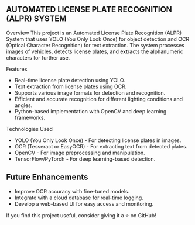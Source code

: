  ## AUTOMATED LICENSE PLATE RECOGNITION (ALPR) SYSTEM 

 Overview
This project is an Automated License Plate Recognition (ALPR) System that uses YOLO (You Only Look Once) for object detection and OCR (Optical Character Recognition) for text extraction. 
The system processes images of vehicles, detects license plates, and extracts the alphanumeric characters for further use.

 Features
- Real-time license plate detection using YOLO.
- Text extraction from license plates using OCR.
- Supports various image formats for detection and recognition.
- Efficient and accurate recognition for different lighting conditions and angles.
- Python-based implementation with OpenCV and deep learning frameworks.

 Technologies Used
- YOLO (You Only Look Once) - For detecting license plates in images.
- OCR (Tesseract or EasyOCR) - For extracting text from detected plates.
- OpenCV - For image preprocessing and manipulation.
- TensorFlow/PyTorch - For deep learning-based detection.


## Future Enhancements
- Improve OCR accuracy with fine-tuned models.
- Integrate with a cloud database for real-time logging.
- Develop a web-based UI for easy access and monitoring.


If you find this project useful, consider giving it a ⭐ on GitHub!

